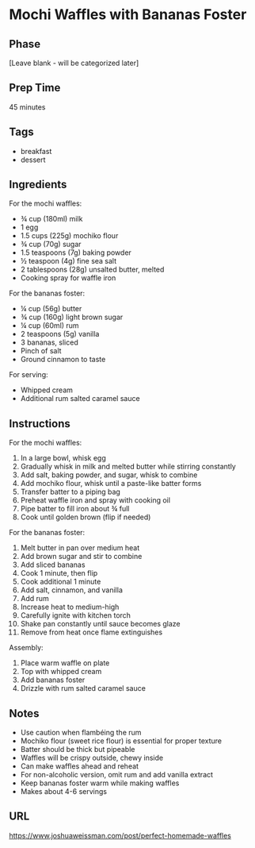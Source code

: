 # Mochi Waffles with Bananas Foster

## Phase
[Leave blank - will be categorized later]

## Prep Time
45 minutes

## Tags
- breakfast
- dessert

## Ingredients
For the mochi waffles:
- ¾ cup (180ml) milk
- 1 egg
- 1.5 cups (225g) mochiko flour
- ¾ cup (70g) sugar
- 1.5 teaspoons (7g) baking powder
- ½ teaspoon (4g) fine sea salt
- 2 tablespoons (28g) unsalted butter, melted
- Cooking spray for waffle iron

For the bananas foster:
- ¼ cup (56g) butter
- ¾ cup (160g) light brown sugar
- ¼ cup (60ml) rum
- 2 teaspoons (5g) vanilla
- 3 bananas, sliced
- Pinch of salt
- Ground cinnamon to taste

For serving:
- Whipped cream
- Additional rum salted caramel sauce

## Instructions
For the mochi waffles:
1. In a large bowl, whisk egg
2. Gradually whisk in milk and melted butter while stirring constantly
3. Add salt, baking powder, and sugar, whisk to combine
4. Add mochiko flour, whisk until a paste-like batter forms
5. Transfer batter to a piping bag
6. Preheat waffle iron and spray with cooking oil
7. Pipe batter to fill iron about ¾ full
8. Cook until golden brown (flip if needed)

For the bananas foster:
1. Melt butter in pan over medium heat
2. Add brown sugar and stir to combine
3. Add sliced bananas
4. Cook 1 minute, then flip
5. Cook additional 1 minute
6. Add salt, cinnamon, and vanilla
7. Add rum
8. Increase heat to medium-high
9. Carefully ignite with kitchen torch
10. Shake pan constantly until sauce becomes glaze
11. Remove from heat once flame extinguishes

Assembly:
1. Place warm waffle on plate
2. Top with whipped cream
3. Add bananas foster
4. Drizzle with rum salted caramel sauce

## Notes
- Use caution when flambéing the rum
- Mochiko flour (sweet rice flour) is essential for proper texture
- Batter should be thick but pipeable
- Waffles will be crispy outside, chewy inside
- Can make waffles ahead and reheat
- For non-alcoholic version, omit rum and add vanilla extract
- Keep bananas foster warm while making waffles
- Makes about 4-6 servings

## URL
https://www.joshuaweissman.com/post/perfect-homemade-waffles
